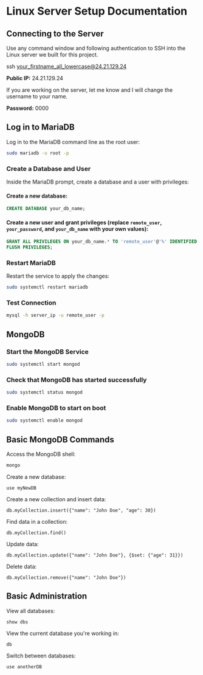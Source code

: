 # Linux Server Setup Documentation

## Connecting to the Server

Use any command window and following authentication to SSH into the Linux server we built for this project.


ssh your_firstname_all_lowercase@24.21.129.24


**Public IP:** 24.21.129.24

If you are working on the server, let me know and I will change the username to your name.

**Password:** 0000

## Log in to MariaDB

Log in to the MariaDB command line as the root user:

```bash
sudo mariadb -u root -p
```

### Create a Database and User

Inside the MariaDB prompt, create a database and a user with privileges:

#### Create a new database:

```sql
CREATE DATABASE your_db_name;
```

#### Create a new user and grant privileges (replace `remote_user`, `your_password`, and `your_db_name` with your own values):

```sql
GRANT ALL PRIVILEGES ON your_db_name.* TO 'remote_user'@'%' IDENTIFIED BY 'your_password';
FLUSH PRIVILEGES;
```

### Restart MariaDB

Restart the service to apply the changes:

```bash
sudo systemctl restart mariadb
```

### Test Connection

```bash
mysql -h server_ip -u remote_user -p
```

## MongoDB

### Start the MongoDB Service

```bash
sudo systemctl start mongod
```

### Check that MongoDB has started successfully

```bash
sudo systemctl status mongod
```

### Enable MongoDB to start on boot

```bash
sudo systemctl enable mongod
```

## Basic MongoDB Commands

Access the MongoDB shell:

```bash
mongo
```

Create a new database:

```mongodb
use myNewDB
```

Create a new collection and insert data:

```mongodb
db.myCollection.insert({"name": "John Doe", "age": 30})
```

Find data in a collection:

```mongodb
db.myCollection.find()
```

Update data:

```mongodb
db.myCollection.update({"name": "John Doe"}, {$set: {"age": 31}})
```

Delete data:

```mongodb
db.myCollection.remove({"name": "John Doe"})
```

## Basic Administration

View all databases:

```mongodb
show dbs
```

View the current database you're working in:

```mongodb
db
```

Switch between databases:

```mongodb
use anotherDB
```
```
